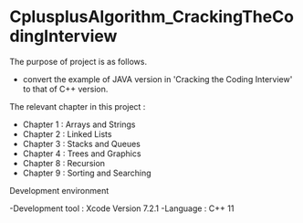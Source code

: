 # CplusplusAlgorithm_CrackingTheCodingInterview

The purpose of project is as follows.

 - convert the example of JAVA version in 'Cracking the Coding Interview' to that of C++ version.

The relevant chapter in this project :
 - Chapter 1 : Arrays and Strings
 - Chapter 2 : Linked Lists
 - Chapter 3 : Stacks and Queues
 - Chapter 4 : Trees and Graphics
 - Chapter 8 : Recursion
 - Chapter 9 : Sorting and Searching

Development environment

-Development tool : Xcode Version 7.2.1
-Language : C++ 11